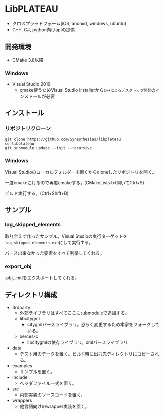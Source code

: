 # LibPLATEAU

- クロスプラットフォーム(iOS, android, windows, ubuntu)
- C++, C#, python向けapiの提供

## 開発環境
- CMake 3.8以降

### Windows
- Visual Studio 2019
  - cmake使うためVisual Studio Installerから`C++によるデスクトップ開発`のインストールが必要

## インストール
### リポジトリクローン
```
git clone https://github.com/Synesthesias/libplateau
cd libplateau
git submodule update --init --recursive
```

### Windows
Visual Studioのローカルフォルダーを開くからcloneしたリポジトリを開く。

一度cmakeこけるので再度cmakeする。(CMakeLists.txt開いてCtrl+S)

ビルド実行する。(Ctrl+Shift+B)

## サンプル
### log_skipped_elements
取り合えず作ったサンプル。Visual Studioの実行ターゲットを`log_skipped_elements.exe`にして実行する。

パース出来なかった要素をすべて列挙してくれる。

### export_obj
.obj, .mtlをエクスポートしてくれる。

## ディレクトリ構成
- 3rdparty
  - 外部ライブラリはすべてここにsubmoduleで追加する。
  - libcitygml
    - citygmlパースライブラリ。恐らく変更するため本家をフォークしている。
  - xerces-c
    - libcitygmlの依存ライブラリ。xmlパースライブラリ
- data
  - テスト用のデータを置く。ビルド時に出力先ディレクトリにコピーされる。
- examples
  - サンプルを置く。
- include
  - ヘッダファイル一式を置く。
- src
  - 内部実装のソースコードを置く。
- wrappers
  - 他言語向けのwrapper実装を置く。
